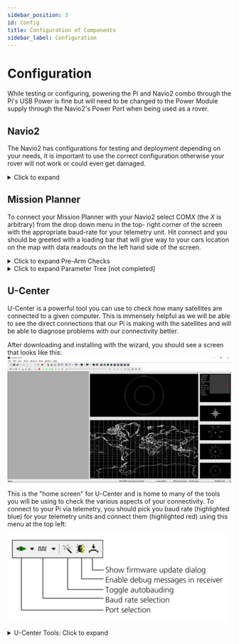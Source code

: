 ```yaml
---
sidebar_position: 3
id: Config
title: Configuration of Components
sidebar_label: Configuration
---
```


# Configuration

While testing or configuring, powering the Pi and Navio2 combo through the Pi's USB Power is fine
but will need to be changed to the Power Module supply through the Navio2's Power Port
when being used as a rover.

## Navio2

The Navio2 has configurations for testing and deployment depending on your needs,
it is important to use the correct configuration otherwise your rover
will not work or could even get damaged.

<details>
  <summary>Click to expand</summary>

  ## Testing Configuration

  When testing, Ardupilot has to be turned off. This can be done by using the command:

  ```
  sudo emlidtool ardupilot
  ```

  From this screen, you should be able to edit some of your settings, such as the state of ardupilot,
  what vehicle you are using, the model of the vehicle, and whether or not you want ardupilot to run on boot.
  you should turn this off if you will be doing testing for multiple sessions otherwise you will have to manually
  turn it off every time you boot your Pi up. For testing purposes, make sure you turn ardupilot off.

   Reload your configuration by typing:
   ```
   sudo systemctl daemon-reload
   ```

  ## Rover Configuration

  When you are ready to drive as an autonomous rover, you will need to turn ardupilot back on. This can be done
  by typing:
  ```
  sudo emlidtool ardupilot
  ```

  then either turning ardupilot on or if you are done testing for the foreseeable future you can let ardupilot
  run on boot so you don't have to manually turn it on every time you boot up your rover.

  Make sure to reload your configuration with:
  ```
  sudo systemctl daemon-reload
  ```

</details>

## Mission Planner

To connect your Mission Planner with your Navio2 select COM*X* (the *X* is arbitrary) from the drop down menu in the top-
right corner of the screen with the appropriate baud-rate for your telemetry unit.
Hit connect and you should be greeted with a loading bar that will give way to
your cars location on the map with data readouts on the left hand side of the screen.

<details>
  <summary>Click to expand Pre-Arm Checks</summary>

  ## Pre-Arm Checks
  Pre-Arm Checks are used to make sure your rover has met a certain amount of functionality to be used by Mission Planner,
  we will cover the most frequently used/required ones

  ## Frame Type
  This is page is used to load firmware from Mission Planner to the Vehicle about what type/model vehicle is being used. Since we are using Navio2 which has the firmware loaded onto already it this page is not needed.

  ## Accel Calibration
  This comprises the process of leveling the autopilot and calibrating the accelerometer by rotating the vehicle on its three axes. This is normally passed without incident.

  ## Compass
  This is the process where the car's compass is calibrated by rotating the car around. Need to look into what kind of compass the Navio2 has to continue with tests.

  ## Radio Calibration
  This is the process of letting Mission Planner know the effective bounds of the vehicle's motors and servos using the RC Transmitter. To do this you need to have the RC Transmitter connected to the Navio via the RC Receiver, then the Navio connected to the ground control station running Mission Planner via telemetry. To calibrate, start the test and rotate the sticks and switches on the RC Transmitter to show the proper changes on Mission Planner. Any discrepancies (i.e. If a throttle appears to be in reverse) can be altered by clicking the respective boxes and settings in Mission Planner. In my tests, this has failed as only one of the channels is registered (either the ESC or servo depending on the Servo Rail configuration). This is fixed by altering the channel inputs (images + more directions incoming soon).

  ## Servo Output
  This is less of a check and more of a way to monitor and fine-tune your controls. Since you will not be manually controlling the rover, it is important to adjust the trim and order of the servos and motors so the car does not veer off course frequently. To test your motors, go to >>Optional Hardware >>Motor Test and run each in succession and watch for any dead zones or varying relative speeds (if one wheel spins faster than the other at the same throttle percentage). A video that covers this in detail that helped me out is [this one](https://youtu.be/5ySmzuqE_bg) by Randy Mackay. After noting any dead zones or variations in speeds make sure to adjust your trim values accordingly then repeat the process until you are satisfied with the level of precision. This is important for automatic cars more than manual as the "drift" that improperly calibrated servos can cause during missions can potentially be mission ending.

  ## ESC Calibration
  This is the process of finding the maximum and minimum of the ESC (Electronic Speed Controller) and communicating that information to Mission Planner. It goes as follows:
  Turn on your RC Transmitter and set the throttle to maximum, then power up the rover. The autopilot’s red, blue and yellow LEDs will light up in a cyclical pattern. This means it’s ready to go into ESC calibration mode the next time you plug it in. With the transmitter throttle stick still high, disconnect and reconnect the battery. The autopilot is now in ESC calibration mode, the ESCs should emit a tone, the number of beeps indicating your battery’s cell count (i.e. 3 for 3S, 4 for 4S), and then an additional two beeps to indicate that the maximum throttle has been captured. Pull the transmitter’s throttle stick down to its minimum position, then the ESCs should then emit a long tone indicating that the minimum throttle has been captured and the calibration is complete. If the long tone was heard, the ESCs are “live” now and if you raise the throttle a bit they should spin. Test that the motors spin by raising the throttle a bit and then lowering it again. Set the throttle to minimum and disconnect the battery to exit ESC-calibration mode. [Here](https://ardupilot.org/copter/docs/esc-calibration.html) is an article and video going over the process.

  ## Flight Modes
  This will allow multiple modes to be selected to swap through while the rover is running using the transmitter switches. For example, on our transmitter we have a switch with three states so we can assign one to be "Auto" to run missions, one to be "Manual" for manual control, and one to be "RTL" (Return To Launch). I have not experimented with this much as it should be tested while the rover is running missions and we are not at that point right now. I have been leaving them at their default values (in my case "Manual", but this may change machine to machine) until we get to a point where autopilot is working. You can put in different modes such as guided to see how the dial/switches work, I have never had problems with this.

  ## Failsafe
  Failsafes are certain thresholds that when passed, force the rover to perform a pre-configured action. These actions can be specific to what we are doing and the failsafe that was triggered, so we can make a low voltage failsafe save the data and shut down while a GPS failsafe pauses the mission until a GPS lock has been re-established. Much like the Flight Modes, this is not really testable until we are driving missions but you can set values that you know you will need such as low battery thresholds. I have been leaving these at default with no known errors.

  ## HW ID
  This stands for HardWare ID and can is a place to monitor how Mission Planner is registering the different parts of your rover. You cannot modify anything here but it can be useful for troubleshooting.

  ## ADSB
  This may show up as required on your Mission Planner but to the extent of my knowledge is not. This stands for Automatic Dependent Surveillance-Broadcast and is used to enable aircraft to be accurately tracked by air traffic controllers and other pilots without the need for radar. Since we are driving a rover if you run into this ignore it.

</details>

<details>
  <summary>Click to expand Parameter Tree [not completed]</summary>

  ## Section Incoming

</details>


## U-Center

U-Center is a powerful tool you can use to check how many satellites are connected to a given computer.
This is immensely helpful as we will be able to see the direct connections that our Pi is making with the satellites
and will be able to diagnose problems with our connectivity better.

After downloading and installing with the wizard, you should see a screen that looks like this:
![U-Center Home Page](/img/uCenter.png)


This is the "home screen" for U-Center and is home to many of the tools you will be using to check the various aspects
of your connectivity. To connect to your Pi via telemetry, you should pick you baud rate (highlighted blue) for your
telemetry units and connect them (highlighted red) using this menu at the top left:


![U-Center Menu Bar](/img/uCenterMenuBar.png)


<details>
  <summary>U-Center Tools: Click to expand</summary>
  There are many tools in U-Center, you can turn them off and on using the menu bar in the upper-middle of the screen
  that looks like this:

  ![U-Center Tools Bar](/img/uCenterTools.png)

  - Packet Console: This tool allows you to see and filter packets sent between devices based on PC Time, Name, and Epoch
  markers.

  - Binary Console: This tool works like the Packet Console but with Binary Packets.

  - Text Console:


</details>
